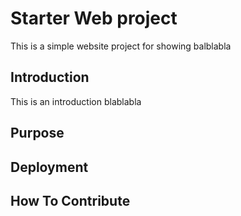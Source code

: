 # Starter Web project

This is a simple website project for showing balblabla

## Introduction
This is an introduction blablabla

## Purpose

## Deployment

## How To Contribute
